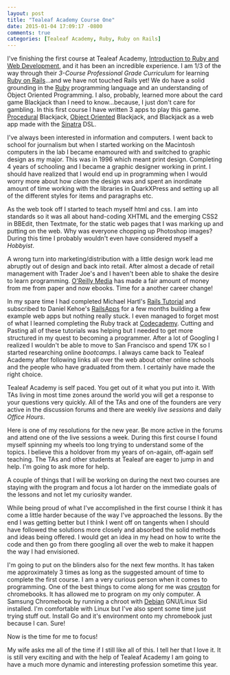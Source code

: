 ```yaml
---
layout: post
title: "Tealeaf Academy Course One"
date: 2015-01-04 17:09:17 -0800
comments: true
categories: [Tealeaf Academy, Ruby, Ruby on Rails] 
---
```

I've finishing the first course at Tealeaf Academy, [Introduction to Ruby and Web Development](http://www.gotealeaf.com/curriculum#!ruby), and it has been an incredible experience. I am 1/3 of the way through their *3-Course Professional Grade Curriculum* for learning [Ruby on Rails](http://rubyonrails.org/)...and we have not touched Rails yet! We do have a solid grounding in the [Ruby](https://www.ruby-lang.org/en/) programming language and an understanding of Object Oriented Programming. I also, probably, learned more about the card game Blackjack than I need to know...because, I just don't care for gambling. In this first course I have written 3 apps to play this game. [Procedural](http://en.wikipedia.org/wiki/Procedural_programming) Blackjack, [Object Oriented](http://en.wikipedia.org/wiki/Object-oriented_programming) Blackjack, and Blackjack as a web app made with the [Sinatra](http://www.sinatrarb.com/) DSL.  

I've always been interested in information and computers. I went back to school for journalism but when I started working on the Macintosh computers in the lab I became enamoured with and switched to graphic design as my major. This was in 1996 which meant print design. Completing 4 years of schooling and I became a graphic designer working in print. I should have realized that I would end up in programming when I would worry more about how *clean* the design was and spent an inordinate amount of time working with the libraries in QuarkXPress and setting up all of the different styles for items and paragraphs etc.  

As the web took off I started to teach myself html and css. I am into standards so it was all about hand-coding XHTML and the emerging CSS2 in BBEdit, then Textmate, for the static web pages that I was marking up and putting on the web. Why was everyone chopping up Photoshop images? During this time I probably wouldn't even have considered myself a *Hobbyist*.  

A wrong turn into marketing/distribution with a little design work lead me abruptly out of design and back into retail. After almost a decade of retail management with Trader Joe's and I haven't been able to shake the desire to learn programming. [O'Reilly Media](http://www.oreilly.com/) has made a fair amount of money from me from paper and now ebooks. Time for a another career change!  

In my spare time I had completed Michael Hartl's [Rails Tutorial](https://www.railstutorial.org/) and subscribed to Daniel Kehoe's [RailsApps](http://railsapps.github.io/) for a few months building a few example web apps but nothing really stuck. I even managed to forget most of what I learned completing the Ruby track at [Codecademy](http://www.codecademy.com/twoller). Cutting and Pasting all of these tutorials was helping but I needed to get more structured in my quest to becoming a programmer. After a lot of Googling I realized I wouldn't be able to move to San Francisco and spend 17K so I started researching online *bootcamps*. I always came back to Tealeaf Academy after following links all over the web about other online schools and the people who have graduated from them. I certainly have made the right choice.  

Tealeaf Academy is self paced. You get out of it what you put into it. With TAs living in most time zones around the world you will get a response to your questions very quickly. All of the TAs and one of the founders are very active in the discussion forums and there are weekly *live sessions* and daily *Office Hours*.  

Here is one of my resolutions for the new year. Be more active in the forums and attend one of the live sessions a week. During this first course I found myself spinning my wheels too long trying to understand some of the topics. I believe this a holdover from my years of on-again, off-again self teaching. The TAs and other students at Tealeaf are eager to jump in and help. I'm going to ask more for help.  

A couple of things that I will be working on during the next two courses are staying with the program and focus a lot harder on the immediate goals of the lessons and not let my curiosity wander.  

While being proud of what I've accomplished in the first course I think it has come a little harder because of the way I've approached the lessons. By the end I was getting better but I think I went off on tangents when I should have followed the solutions more closely and absorbed the solid methods and ideas being offered. I would get an idea in my head on how to write the code and then go from there googling all over the web to make it happen the way I had envisioned.  

I'm going to put on the blinders also for the next few months. It has taken me approximately 3 times as long as the suggested amount of time to complete the first course. I am a very curious person when it comes to programming. One of the best things to come along for me was [crouton](https://github.com/dnschneid/crouton) for chromebooks. It has allowed me to program on my only computer. A Samsung Chromebook by running a chroot with [Debian](http://www.debian.org/) GNU/Linux Sid installed. I'm comfortable with Linux but I've also spent some time just trying stuff out. Install Go and it's environment onto my chromebook just because I can. Sure!  

Now is the time for me to focus!  

My wife asks me all of the time if I still like all of this. I tell her that I love it. It is still very exciting and with the help of Tealeaf Academy I am going to have a much more dynamic and interesting profession sometime this year. 


